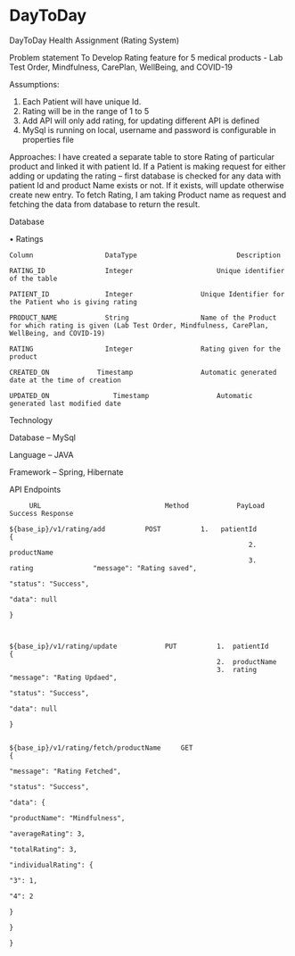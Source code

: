# DayToDay

DayToDay Health Assignment (Rating System)

Problem statement
 	    To Develop Rating feature for 5 medical products -  Lab Test Order, Mindfulness, CarePlan, WellBeing, and COVID-19

Assumptions:  
1.	Each Patient will have unique Id.  
2.	Rating will be in the range of 1 to 5
3.	Add API will only add rating, for updating different API is defined
4.	MySql is running on local, username and password is configurable in properties file

Approaches:
I have created a separate table to store Rating of particular product and linked it with patient Id.
 If a Patient is making request for either adding or updating the rating – first database is checked for any data with patient Id and product Name exists or not. If it exists, will update otherwise create new entry.
To fetch Rating, I am taking Product name as request and fetching the data from database to return the result.


  Database

• Ratings

	Column	        		DataType	             		 Description

	RATING_ID	      	   	Integer	                	Unique identifier of the table

	PATIENT_ID	   	        Integer	                Unique Identifier for the Patient who is giving rating

	PRODUCT_NAME	  		String	                Name of the Product for which rating is given (Lab Test Order, Mindfulness, CarePlan, WellBeing, and COVID-19)

	RATING	        		Integer	                Rating given for the product

	CREATED_ON	  	      Timestamp	                Automatic generated date at the time of creation

	UPDATED_ON	              Timestamp	                Automatic generated last modified date


Technology

Database – MySql

Language – JAVA

Framework – Spring, Hibernate


API Endpoints

         URL                         	   Method	         PayLoad	          	Success Response
									
	${base_ip}/v1/rating/add		  POST	      	1.   patientId  	    {
                                                      	      	2.   productName
                                                      	      	3.   rating	              "message": "Rating saved",
                                                                             			"status": "Success",
                                                                             			"data": null
                                                                          		     }
                                                           
																																																											

	${base_ip}/v1/rating/update	           PUT	        1.	patientId         {
                                                  		2.	productName
                                                  		3.	rating	                 "message": "Rating Updaed",
                                                                              			 "status": "Success",
                                                                             			  "data": null
                                                                           		   }


	${base_ip}/v1/rating/fetch/productName	   GET	                              	   {
                                                                             			"message": "Rating Fetched",
                                                                               			"status": "Success",
                                                                                		 	"data": {
                                                                                 		   		"productName": "Mindfulness",
                                                                                  		    		"averageRating": 3,
                                                                                   		    		"totalRating": 3,
                                                                                    		    		"individualRating": {
                                                                                                       			 "3": 1,
                                                                                                        		 "4": 2
                                                                                                        	      		   }
                                                                                         		 	}
                                                                            		     }


